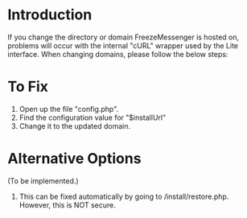 # Introduction #

If you change the directory or domain FreezeMessenger is hosted on, problems will occur with the internal "cURL" wrapper used by the Lite interface. When changing domains, please follow the below steps:

# To Fix #

  1. Open up the file "config.php".
  1. Find the configuration value for "$installUrl"
  1. Change it to the updated domain.

# Alternative Options #

(To be implemented.)

  1. This can be fixed automatically by going to /install/restore.php. However, this is NOT secure.